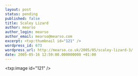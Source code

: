 ```yaml
---
layout: post
status: pending
published: false
title: Scaley Lizard
author: mearso
author_login: mearso
author_email: mearso@mearso.com
excerpt: <txp:thumbnail id="121" />
wordpress_id: 673
wordpress_url: http://mearso.co.uk/2005/05/scaley-lizard-3/
date: 2005-05-16 12:59:00.000000000 +01:00
---
```

<txp:image id="121" />
